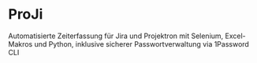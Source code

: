 # ProJi
Automatisierte Zeiterfassung für Jira und Projektron mit Selenium, Excel-Makros und Python, inklusive sicherer Passwortverwaltung via 1Password CLI
